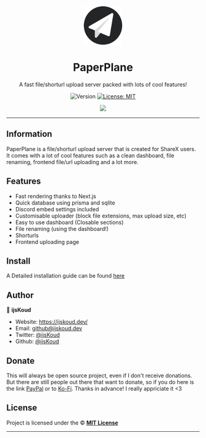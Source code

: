 <div align="center">
    <img src="public/assets/images/paperplane.png" width="100px" />
    <h1>PaperPlane</h1>
  
  <p>A fast file/shorturl upload server packed with lots of cool features!</p>
  
  <p align="center">
    <img alt="Version" src="https://img.shields.io/badge/version-3.1.5-blue.svg" />
    <a href="/LICENSE" target="_blank">
      <img alt="License: MIT" src="https://img.shields.io/badge/License-MIT-yellow.svg" />
    </a>
  </p>

  <a href="https://ijskoud.dev/discord" target="_blank">
    <img src="https://ijskoud.dev/discord/banner" />
  </a>
</div>

---

## Information

PaperPlane is a file/shorturl upload server that is created for ShareX users. It comes with a lot of cool features such as a clean dashboard, file renaming, frontend file/url uploading and a lot more.

## Features

-   Fast rendering thanks to Next.js
-   Quick database using prisma and sqlite
-   Discord embed settings included
-   Customisable uploader (block file extensions, max upload size, etc)
-   Easy to use dashboard (Closable sections)
-   File renaming (using the dashboard!)
-   Shorturls
-   Frontend uploading page

## Install

A Detailed installation guide can be found [here](https://paperplane.ijskoud.dev)

## Author

👤 **ijsKoud**

-   Website: https://ijskoud.dev/
-   Email: <github@ijskoud.dev>
-   Twitter: [@ijsKoud](https://twitter.com/ijs_Koud)
-   Github: [@ijsKoud](https://github.com/ijsKoud)

## Donate

This will always be open source project, even if I don't receive donations. But there are still people out there that want to donate, so if you do here is the link [PayPal](https://paypal.me/daangamesdg) or to [Ko-Fi](https://ijskoud.dev/kofi). Thanks in advance! I really appriciate it <3

## License

Project is licensed under the © [**MIT License**](/LICENSE)

---
